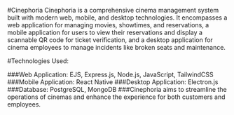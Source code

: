 #Cinephoria
Cinephoria is a comprehensive cinema management system built with modern web, mobile, and desktop technologies. It encompasses a web application for managing movies, showtimes, and reservations, a mobile application for users to view their reservations and display a scannable QR code for ticket verification, and a desktop application for cinema employees to manage incidents like broken seats and maintenance.

#Technologies Used:

###Web Application: EJS, Express.js, Node.js, JavaScript, TailwindCSS
###Mobile Application: React Native
###Desktop Application: Electron.js
###Database: PostgreSQL, MongoDB
###Cinephoria aims to streamline the operations of cinemas and enhance the experience for both customers and employees.
